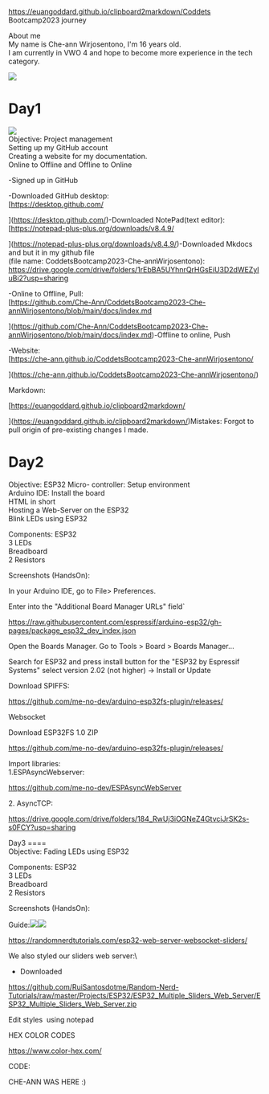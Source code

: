 https://euangoddard.github.io/clipboard2markdown/Coddets Bootcamp2023 journey

About me\
My name is Che-ann Wirjosentono, I'm 16 years old.\
I am currently in VWO 4 and hope to become more experience in the tech category.

![](https://lh3.googleusercontent.com/Q4PFfXRgJi3zq0ZL0lF1ovapGtCA4y7lQIoImziGY2WyKQzQlckcSXkeIT0hWAImx0hvYE-qllkOSdcn2bGpZ8s4nAaXaOfauXCSo-A6YZnEJWiwj8fBp1vlcEh9MjT7pRbQs9ouKOo69I121pU9Yng)

Day1
====

![](https://lh6.googleusercontent.com/FGppJy3FgUxnJq_vaz2DsTyv9dnMHdPssVQeRh1Ff57XO8RYIdHrl8UyoFttl8nAW_D9WujnWtqhpen2oDJvIEAa8cY3FDuJ4Omw3dVFtEUa9O-eb1Cela19pdJVtF86SzZpY0ZvOAYPnqZVJYbHiK0)\
Objective:  Project management\
Setting up my GitHub account\
Creating a website for my documentation.\
Online to Offline and Offline to Online

-Signed up in GitHub

-Downloaded GitHub desktop:\
[https://desktop.github.com/

](https://desktop.github.com/)-Downloaded NotePad(text editor):\
[https://notepad-plus-plus.org/downloads/v8.4.9/

](https://notepad-plus-plus.org/downloads/v8.4.9/)-Downloaded Mkdocs and but it in my github file\
(file name: CoddetsBootcamp2023-Che-annWirjosentono):\
<https://drive.google.com/drive/folders/1rEbBA5UYhnrQrHGsEiU3D2dWEZyIuBi2?usp=sharing>

-Online to Offline, Pull:\
[https://github.com/Che-Ann/CoddetsBootcamp2023-Che-annWirjosentono/blob/main/docs/index.md

](https://github.com/Che-Ann/CoddetsBootcamp2023-Che-annWirjosentono/blob/main/docs/index.md)-Offline to online, Push

-Website:\
[https://che-ann.github.io/CoddetsBootcamp2023-Che-annWirjosentono/

](https://che-ann.github.io/CoddetsBootcamp2023-Che-annWirjosentono/)

Markdown:

[https://euangoddard.github.io/clipboard2markdown/

](https://euangoddard.github.io/clipboard2markdown/)Mistakes: Forgot to pull origin of pre-existing changes I made.

Day2
====

Objective:  ESP32 Micro- controller: Setup environment\
Arduino IDE: Install the board\
HTML in short\
Hosting a Web-Server on the ESP32\
Blink LEDs using ESP32

Components:  ESP32\
3 LEDs\
Breadboard\
2 Resistors

Screenshots (HandsOn):

In your Arduino IDE, go to File> Preferences.

Enter into the "Additional Board Manager URLs" field`

<https://raw.githubusercontent.com/espressif/arduino-esp32/gh-pages/package_esp32_dev_index.json>

Open the Boards Manager. Go to Tools > Board > Boards Manager...

Search for ESP32 and press install button for the "ESP32 by Espressif Systems" select version 2.02 (not higher) -> Install or Update

Download SPIFFS:

<https://github.com/me-no-dev/arduino-esp32fs-plugin/releases/>

Websocket

Download ESP32FS 1.0 ZIP

<https://github.com/me-no-dev/arduino-esp32fs-plugin/releases/>

Import libraries:\
1.ESPAsyncWebserver:

<https://github.com/me-no-dev/ESPAsyncWebServer>

2\. AsyncTCP:

<https://drive.google.com/drive/folders/184_RwUj3iOGNeZ4GtvciJrSK2s-s0FCY?usp=sharing>

Day3
====\
Objective: Fading LEDs using ESP32

Components:  ESP32\
3 LEDs\
Breadboard\
2 Resistors

Screenshots (HandsOn):

Guide:![](https://lh5.googleusercontent.com/ZtXwVS2XrcSTgqx_fTqaj-7livtL1HpQqo1qGTFoncGoioednNchmHYSdARQdqyAdigAfWnxYCTYY9Y1hv-S3EYyuJ6CEik1750MzjPEzMzphLwe-9WNWkzRp4C5PTGkJwTe6jc9BdSQTmLEsIzSWC0)![](https://lh5.googleusercontent.com/8luDKNwBKy_7Lg6-LS0u5k0tUh6u7-KkA87eLavjASrt7xSgLB87Iv0PAWbdd7lPyfY7Bxl7S5YmRzItV8Lm5HmK8tWFvMDme1LoCoQSpz_kGsI1fkAPfKEmIs7T69jggIxta3cmXrwD9Uaire1_GpI)

<https://randomnerdtutorials.com/esp32-web-server-websocket-sliders/>

We also styled our sliders web server:\
- Downloaded

<https://github.com/RuiSantosdotme/Random-Nerd-Tutorials/raw/master/Projects/ESP32/ESP32_Multiple_Sliders_Web_Server/ESP32_Multiple_Sliders_Web_Server.zip>

Edit styles  using notepad

HEX COLOR CODES 

<https://www.color-hex.com/>

CODE:

CHE-ANN WAS HERE :)









